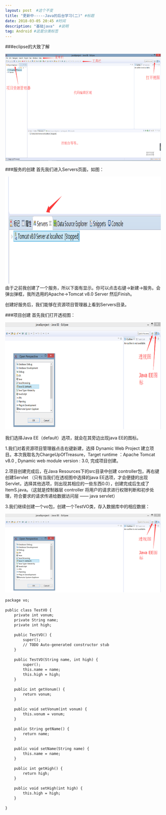 ```yaml
---
layout: post  #这个不变
title: "更新中-----Java的后台学习(二)" #标题
date: 2018-03-05 20:45 #时间
description: "基础java"  #说明
tag: Android #这是分类标签
---
```

###eclipse的大致了解
<div>
  <img src="/images/image/javaLearn1.png" width="562" height="346"/>
</div>

###服务的创建
首先我们进入Servers页面，如图：

<div>
  <img src="/images/image/javaLearn1_2.png" width="562" height="346"/>
</div>
由于之前我创建了一个服务，所以下面有显示。你可以点击右键->新建->服务。会弹出弹框，我所选用的Apache->Tomcat v8.0 Server 然后Finish。

创建好服务后，我们能够在资源项目管理器上看到Servers目录。

###项目创建
首先我们打开透视图：
<div>
  <img src="/images/image/javaLearn1_3.png" width="562" height="346"/>
</div>

我们选择Java EE（default）选项，就会在其旁边出现java EE的图标。

1.我们对着资源项目管理器点击右键新建，选择 Dynamic Web Project 建立项目。本次我取名为ChargeUpOfTreasure，Target runtime ：Apache Tomcat v8.0 ,
Dynamic web module version : 3.0, 完成项目创建。

2.项目创建完成后，在Java Resources下的src目录中创建 controller包，再右键创建Servlet （只有当我们在透视图中选择的java EE选项，才会便捷的出现Servlet，选择其他选项，则出现其相应的一些东西0.0），创建完成后生成了ItemS.java。（这就是控制器层 controller 将用户的请求进行权限判断和初步处理，符合要求的请求传递给数据访问层 —— java servlet）

3.我们继续创建一个vo包，创建一个TestVO类，存入数据库中的相应数据：
<div>
  <img src="/images/image/javaLearn1_3.png"/>
</div>

```
package vo;

public class TestVO {
	private int vonum;
	private String name;
	private int high;

	public TestVO() {
		super();
		// TODO Auto-generated constructor stub
	}

	public TestVO(String name, int high) {
		super();
		this.name = name;
		this.high = high;
	}

	public int getVonum() {
		return vonum;
	}

	public void setVonum(int vonum) {
		this.vonum = vonum;
	}

	public String getName() {
		return name;
	}

	public void setName(String name) {
		this.name = name;
	}

	public int getHigh() {
		return high;
	}

	public void setHigh(int high) {
		this.high = high;
	}

}

```
